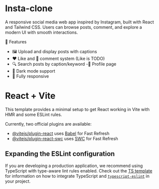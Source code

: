 # Insta-clone

A responsive social media web app inspired by Instagram, built with React and Tailwind CSS.
Users can browse posts, comment, and explore a modern UI with smooth interactions.

🚀 Features

- 🖼️ Upload and display posts with captions
- ❤️ Like and 💬 comment system (Like is TODO)
- 🔍 Search posts by caption/keyword
  -👤 Profile page
- 🌙 Dark mode support
- 📱 Fully responsive

# React + Vite

This template provides a minimal setup to get React working in Vite with HMR and some ESLint rules.

Currently, two official plugins are available:

- [@vitejs/plugin-react](https://github.com/vitejs/vite-plugin-react/blob/main/packages/plugin-react) uses [Babel](https://babeljs.io/) for Fast Refresh
- [@vitejs/plugin-react-swc](https://github.com/vitejs/vite-plugin-react/blob/main/packages/plugin-react-swc) uses [SWC](https://swc.rs/) for Fast Refresh

## Expanding the ESLint configuration

If you are developing a production application, we recommend using TypeScript with type-aware lint rules enabled. Check out the [TS template](https://github.com/vitejs/vite/tree/main/packages/create-vite/template-react-ts) for information on how to integrate TypeScript and [`typescript-eslint`](https://typescript-eslint.io) in your project.
